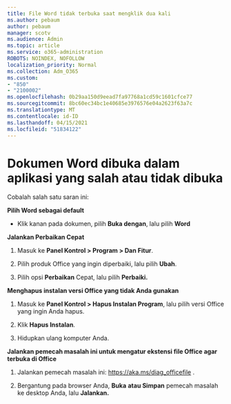 ```yaml
---
title: File Word tidak terbuka saat mengklik dua kali
ms.author: pebaum
author: pebaum
manager: scotv
ms.audience: Admin
ms.topic: article
ms.service: o365-administration
ROBOTS: NOINDEX, NOFOLLOW
localization_priority: Normal
ms.collection: Adm_O365
ms.custom:
- "850"
- "2100002"
ms.openlocfilehash: 0b29aa150d9eead7fa97768a1cd59c1601cfce77
ms.sourcegitcommit: 8bc60ec34bc1e40685e3976576e04a2623f63a7c
ms.translationtype: MT
ms.contentlocale: id-ID
ms.lasthandoff: 04/15/2021
ms.locfileid: "51834122"
---
```

# <a name="word-document-opened-in-the-wrong-app-or-didnt-open"></a>Dokumen Word dibuka dalam aplikasi yang salah atau tidak dibuka

Cobalah salah satu saran ini:

**Pilih Word sebagai default**

- Klik kanan pada dokumen, pilih **Buka dengan**, lalu pilih **Word**

**Jalankan Perbaikan Cepat**

1. Masuk ke **Panel Kontrol > Program > Dan Fitur**.

2. Pilih produk Office yang ingin diperbaiki, lalu pilih **Ubah**.

3. Pilih opsi **Perbaikan** Cepat, lalu pilih **Perbaiki.**

**Menghapus instalan versi Office yang tidak Anda gunakan**

1. Masuk ke **Panel Kontrol > Hapus Instalan Program**, lalu pilih versi Office yang ingin Anda hapus.

2. Klik **Hapus Instalan**.

3. Hidupkan ulang komputer Anda.

**Jalankan pemecah masalah ini untuk mengatur ekstensi file Office agar terbuka di Office**

1. Jalankan pemecah masalah ini: https://aka.ms/diag_officefile .

2. Bergantung pada browser Anda, **Buka** **atau Simpan** pemecah masalah ke desktop Anda, lalu **Jalankan.**
